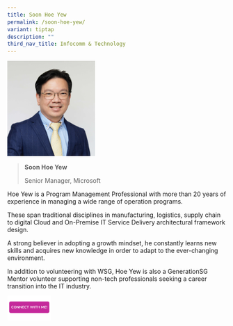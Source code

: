 ```yaml
---
title: Soon Hoe Yew
permalink: /soon-hoe-yew/
variant: tiptap
description: ""
third_nav_title: Infocomm & Technology
---
```

<blockquote>
<p></p>
</blockquote>
<div class="isomer-image-wrapper">
<img style="width: 40%;" height="auto" width="100%" alt="" src="/images/Profile Photos/Soon_Hoe_Yew_2_copy.jpg">
</div>
<blockquote>
<p></p>
<p><strong>Soon Hoe Yew</strong>
</p>
<p>Senior Manager, Microsoft</p>
</blockquote>
<p></p>
<p>Hoe Yew is a Program Management Professional with more than 20 years of
experience in managing a wide range of operation programs.</p>
<p></p>
<p>These span traditional disciplines in manufacturing, logistics, supply
chain to digital Cloud and On-Premise IT Service Delivery architectural
framework design.</p>
<p></p>
<p>A strong believer in adopting a growth mindset, he constantly learns new
skills and acquires new knowledge in order to adapt to the ever-changing
environment.</p>
<p></p>
<p>In addition to volunteering with WSG, Hoe Yew is also a GenerationSG Mentor
volunteer supporting non-tech professionals seeking a career transition
into the IT industry.</p>
<p></p>
<p></p><a class="isomer-image-wrapper" href="https://form.gov.sg/677f3cdf9f07cd74ccf2fc24"><img style="width: 20%;" height="auto" width="100%" alt="" src="/images/CONNECT_WITH_ME.png"></a>
<p></p>